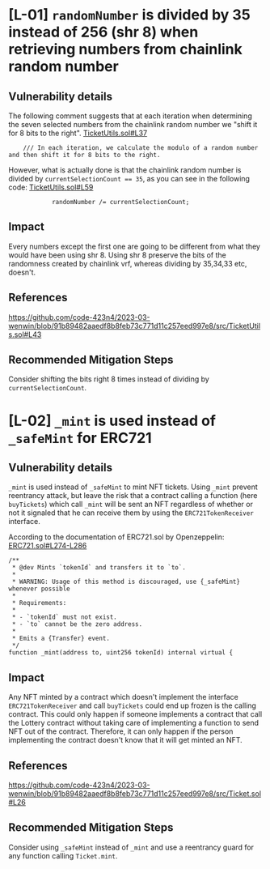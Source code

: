 # [L-01] `randomNumber` is divided by 35 instead of 256 (shr 8) when retrieving numbers from chainlink random number

## Vulnerability details
The following comment suggests that at each iteration when determining the seven selected numbers from the chainlink random number we "shift it for 8 bits to the right".
[TicketUtils.sol#L37](https://github.com/code-423n4/2023-03-wenwin/blob/91b89482aaedf8b8feb73c771d11c257eed997e8/src/TicketUtils.sol#L37)
```
    /// In each iteration, we calculate the modulo of a random number and then shift it for 8 bits to the right.
```

However, what is actually done is that the chainlink random number is divided by `currentSelectionCount == 35`, as you can see in the following code:
[TicketUtils.sol#L59](https://github.com/code-423n4/2023-03-wenwin/blob/91b89482aaedf8b8feb73c771d11c257eed997e8/src/TicketUtils.sol#L59)
```
            randomNumber /= currentSelectionCount;
```

## Impact
Every numbers except the first one are going to be different from what they would have been using shr 8. Using shr 8 preserve the bits of the randomness created by chainlink vrf, whereas dividing by 35,34,33 etc, doesn't.

## References
https://github.com/code-423n4/2023-03-wenwin/blob/91b89482aaedf8b8feb73c771d11c257eed997e8/src/TicketUtils.sol#L43

## Recommended Mitigation Steps
Consider shifting the bits right 8 times instead of dividing by `currentSelectionCount`.

# [L-02] `_mint` is used instead of `_safeMint` for ERC721

## Vulnerability details

`_mint` is used instead of `_safeMint` to mint NFT tickets. Using `_mint` prevent reentrancy attack, but leave the risk that a contract calling a function (here `buyTickets`) which call `_mint` will be sent an NFT regardless of whether or not it signaled that he can receive them by using the `ERC721TokenReceiver` interface.

According to the documentation of ERC721.sol by Openzeppelin:
[ERC721.sol#L274-L286](https://github.com/OpenZeppelin/openzeppelin-contracts/blob/3d7a93876a2e5e1d7fe29b5a0e96e222afdc4cfa/contracts/token/ERC721/ERC721.sol#L274-L286)
```solidity
/**
 * @dev Mints `tokenId` and transfers it to `to`.
 *
 * WARNING: Usage of this method is discouraged, use {_safeMint} whenever possible
 *
 * Requirements:
 *
 * - `tokenId` must not exist.
 * - `to` cannot be the zero address.
 *
 * Emits a {Transfer} event.
 */
function _mint(address to, uint256 tokenId) internal virtual {
```

## Impact
Any NFT minted by a contract which doesn't implement the interface `ERC721TokenReceiver` and call `buyTickets` could end up frozen is the calling contract. This could only happen if someone implements a contract that call the Lottery contract without taking care of implementing a function to send NFT out of the contract. Therefore, it can only happen if the person implementing the contract doesn't know that it will get minted an NFT.


## References
https://github.com/code-423n4/2023-03-wenwin/blob/91b89482aaedf8b8feb73c771d11c257eed997e8/src/Ticket.sol#L26

## Recommended Mitigation Steps
Consider using `_safeMint` instead of `_mint` and use a reentrancy guard for any function calling `Ticket.mint`.